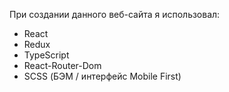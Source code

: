 При создании данного веб-сaйта я использовал:

-   React
-   Redux
-   TypeScript
-   React-Router-Dom
-   SCSS (БЭМ / интерфейс Mobile First)
